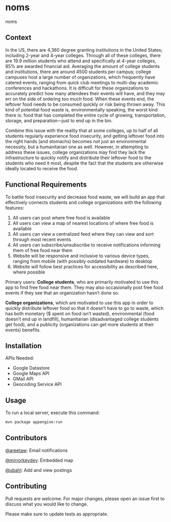 # noms

noms 

## Context

In the US, there are 4,360 degree granting institutions in the United States; including 2-year and 4-year colleges. Through all of these colleges, there are 19.9 million students who attend and specifically at 4-year colleges, 85% are awarded financial aid. Averaging the amount of college students and institutions, there are around 4500 students per campus; college campuses host a large number of organizations, which frequently have catered events, ranging from quick club meetings to multi-day academic conferences and hackathons. It is difficult for these organizations to accurately predict how many attendees their events will have, and they may err on the side of ordering too much food. When these events end, the leftover food needs to be consumed quickly or risk being thrown away. This kind of potential food waste is, environmentally speaking, the worst kind there is: food that has completed the entire cycle of growing, transportation, storage, and preparation—just to end up in the bin. 

Combine this issue with the reality that at some colleges, up to half of all students regularly experience food insecurity, and getting leftover food into the right hands (and stomachs) becomes not just an environmental necessity, but a humanitarian one as well. However, in attempting to address these issues, college organizations may find they lack the infrastructure to quickly notify and distribute their leftover food to the students who need it most, despite the fact that the students are otherwise ideally located to receive the food.

## Functional Requirements

To battle food insecurity and decrease food waste, we will build an app that effectively connects students and college organizations with the following features:
1. All users can post where free food is available
2. All users can view a map of nearest locations of where free food is available
3. All users can view a centralized feed where they can view and sort through most recent events 
4. All users can subscribe/unsubscribe to receive notifications informing them of free food near them
5. Website will be responsive and inclusive to various device types, ranging from mobile (with possibly outdated hardware) to desktop
6. Website will follow best practices for accessibility as described here, where possible

Primary users:
**College students**, who are primarily motivated to use this app to find free food near them. They may also occasionally post free food events if they see that an organization hasn’t done so. 

**College organizations**, which are motivated to use this app in order to quickly distribute leftover food so that it doesn’t have to go to waste, which has both monetary ($ spent on food isn’t wasted), environmental (food doesn’t end up in landfill), humanitarian (disadvantaged college students get food), and a publicity (organizations can get more students at their events) benefits.

## Installation

APIs Needed:
* Google Datastore
* Google Maps API
* GMail API
* Geocoding Service API

## Usage

To run a local server, execute this command:

```bash
mvn package appengine:run
```

## Contributors

[@areetaw](https://github.com/areetaw): Email notifications

[@mirrorkeydev](https://github.com/mirrorkeydev): Embedded map

[@ubahl](https://github.com/ubahl): Add and view postings


## Contributing
Pull requests are welcome. For major changes, please open an issue first to discuss what you would like to change.

Please make sure to update tests as appropriate.
